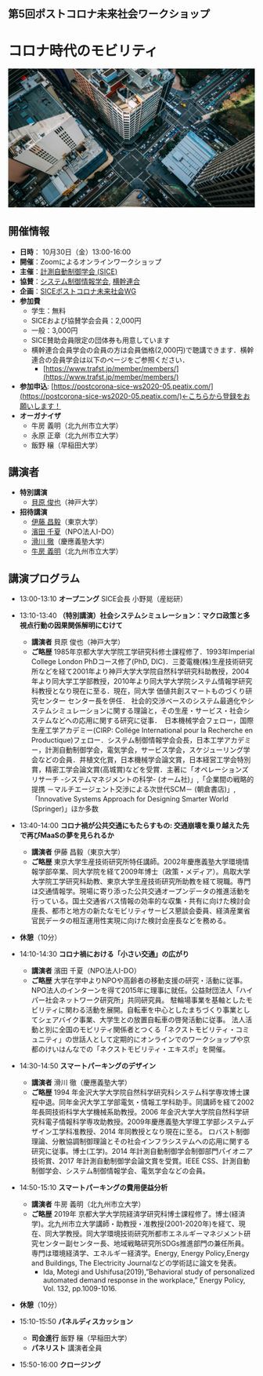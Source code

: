 ## 第5回ポストコロナ未来社会ワークショップ
# コロナ時代のモビリティ
<img src="ws2020_05_img.jpg">

## 開催情報
- **日時**： 10月30日（金）13:00-16:00
- **開催**：Zoomによるオンラインワークショップ
- **主催**：[計測自動制御学会 (SICE)](https://www.sice.jp)
- **協賛**：[システム制御情報学会](https://www.iscie.or.jp/), [横幹連合](https://www.trafst.jp/)
- **企画**：[SICEポストコロナ未来社会WG](https://postcorona-sice.github.io/index_jp.html)
- **参加費**
  - 学生：無料
  - SICEおよび協賛学会会員：2,000円
  - 一般：3,000円
  - SICE賛助会員限定の団体券も用意しています
  - 横幹連合会員学会の会員の方は会員価格(2,000円)で聴講できます．横幹連合の会員学会は以下のページをご参照ください．
    - [https://www.trafst.jp/member/members/](https://www.trafst.jp/member/members/)
- **参加申込**: [https://postcorona-sice-ws2020-05.peatix.com/](https://postcorona-sice-ws2020-05.peatix.com/)←こちらから登録をお願いします！
- **オーガナイザ**
  - 牛房 義明（北九州市立大学）
  - 永原 正章（北九州市立大学）
  - 飯野 穣（早稲田大学）

## 講演者
- **特別講演**
  - [貝原 俊也](https://kuid-rm-web.ofc.kobe-u.ac.jp/profile/ja.82abdf69905dda6c520e17560c007669.html)（神戸大学）
- **招待講演**
  - [伊藤 昌毅](http://www.niya.net/index-j.html)（東京大学）
  - [濱田 千夏](http://www.npo-ido.com/)（NPO法人I-DO）
  - [滑川 徹](https://www.st.keio.ac.jp/tprofile/sd/namerikawa.html)（慶應義塾大学）
  - [牛房 義明](https://smart-life.ai/member/ushifusa)（北九州市立大学）

## 講演プログラム
- 13:00-13:10 **オープニング**  SICE会長 小野晃（産総研）
- 13:10-13:40 **（特別講演）社会システムシミュレーション：マクロ政策と多視点行動の因果関係解明にむけて**
  - **講演者** 貝原 俊也（神戸大学）
  - **ご略歴** 1985年京都大学大学院工学研究科修士課程修了．1993年Imperial College London PhDコース修了(PhD, DIC)．三菱電機(株)生産技術研究所などを経て2001年より神戸大学大学院自然科学研究科助教授，2004年より同大学工学部教授，2010年より同大学大学院システム情報学研究科教授となり現在に至る．現在，同大学 価値共創スマートものづくり研究センター センター長を併任．
社会的交渉ベースのシステム最適化やシステムシミュレーションに関する理論と，その生産・サービス・社会システムなどへの応用に関する研究に従事．　日本機械学会フェロー，国際生産工学アカデミー(CIRP: Collége International pour la Recherche en Productique)フェロー．システム制御情報学会会長，日本工学アカデミー，計測自動制御学会，電気学会，サービス学会，スケジューリング学会などの会員．井植文化賞，日本機械学会論文賞，日本経営工学会特別賞，精密工学会論文賞(高城賞)などを受賞．主著に「オペレーションズリサーチ -システムマネジメントの科学- (オーム社)」,「企業間の戦略的提携 －マルチエージェント交渉による次世代SCM－ (朝倉書店)」,「Innovative Systems Approach for Designing Smarter World (Springer)」ほか多数
- 13:40-14:00 **コロナ禍が公共交通にもたらすもの: 交通崩壊を乗り越えた先で再びMaaSの夢を見られるか**
  - **講演者** 伊藤 昌毅（東京大学）
  - **ご略歴** 東京大学生産技術研究所特任講師。2002年慶應義塾大学環境情報学部卒業、同大学院を経て2009年博士（政策・メディア）。鳥取大学大学院工学研究科助教、東京大学生産技術研究所助教を経て現職。専門は交通情報学。現場に寄り添った公共交通オープンデータの推進活動を行っている。国土交通省バス情報の効率的な収集・共有に向けた検討会座長、都市と地方の新たなモビリティサービス懇談会委員、経済産業省官民データの相互運用性実現に向けた検討会座長などを務める。
- **休憩**（10分）
- 14:10-14:30 **コロナ禍における「小さい交通」の広がり**
  - **講演者** 濱田 千夏（NPO法人I-DO）
  - **ご略歴** 大学在学中よりNPOや高齢者の移動支援の研究・活動に従事。NPO法人のインターンを得て2015年に理事に就任。公益財団法人「ハイパー社会ネットワーク研究所」共同研究員。
駐輪場事業を基軸としたモビリティに関わる活動を展開。自転車を中心としたまちづくり事業としてシェアバイク事業、大学生との放置自転車の啓発活動に従事。
法人活動と別に全国のモビリティ関係者とつくる「ネクストモビリティ・コミュニティ」の世話人として定期的にオンラインでのワークショップや京都のけいはんなでの「ネクストモビリティ・エキスポ」を開催。
- 14:30-14:50 **スマートパーキングのデザイン**
  - **講演者** 滑川 徹（慶應義塾大学）
  - **ご略歴** 1994 年金沢大学大学院自然科学研究科システム科学専攻博士課程中退。同年金沢大学工学部電気・情報工学科助手。同講師を経て2002 年長岡技術科学大学機械系助教授。2006 年金沢大学大学院自然科学研究科電子情報科学専攻助教授。2009年慶應義塾大学理工学部システムデザイン工学科准教授、2014 年同教授となり現在に至る。
ロバスト制御理論、分散協調制御理論とその社会インフラシステムへの応用に関する研究に従事。博士(工学)。2014 年計測自動制御学会制御部門パイオニア技術賞、2017 年計測自動制御学会論文賞を受賞。IEEE CSS、計測自動制御学会、システム制御情報学会、電気学会などの会員。
- 14:50-15:10 **スマートパーキングの費用便益分析**
  - **講演者** 牛房 義明（北九州市立大学）
  - **ご略歴** 2019年 京都大学大学院経済学研究科博士課程修了。博士(経済学)。北九州市立大学講師・助教授・准教授(2001-2020年)を経て、現在、同大学教授。同大学環境技術研究所都市エネルギーマネジメント研究センター副センター長、地域戦略研究所SDGs推進部門の兼任所員。専門は環境経済学、エネルギー経済学。Energy, Energy Policy,Energy and Buildings, The Electricity Journalなどの学術誌に論文を発表。
    - Ida, Motegi and Ushifusa(2019),”Behavioral study of personalized automated demand response in the workplace,” Energy Policy, Vol. 132, pp.1009-1016.

- **休憩**（10分）
- 15:10-15:50 **パネルディスカッション**
  - **司会進行** 飯野 穣（早稲田大学）
  - **パネリスト** 講演者全員
- 15:50-16:00 **クロージング**
